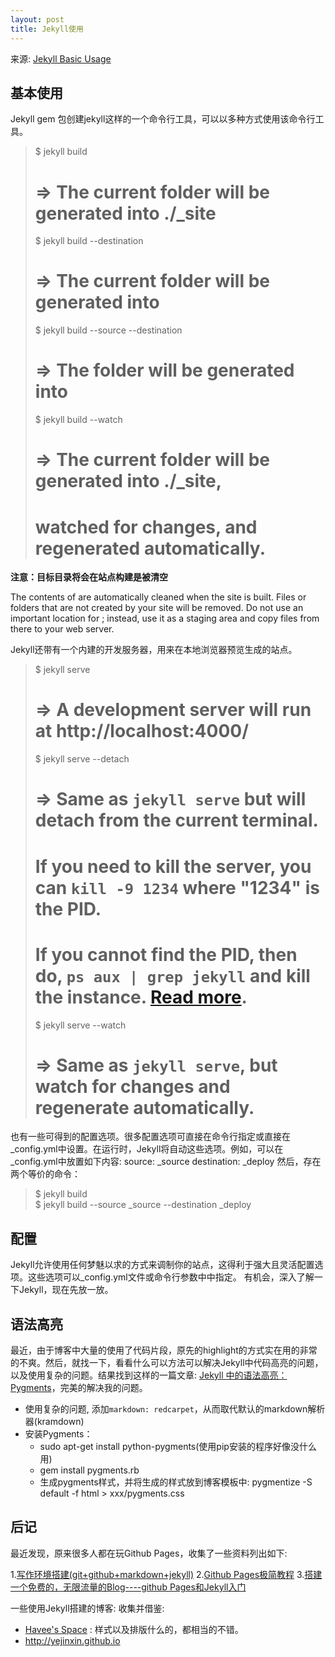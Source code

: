 ```yaml
---
layout: post
title: Jekyll使用
---
```

来源: [Jekyll Basic Usage](http://jekyllrb.com/docs/usage/)

## 基本使用
Jekyll gem 包创建jekyll这样的一个命令行工具，可以以多种方式使用该命令行工具。 

> $ jekyll build  
> # => The current folder will be generated into ./_site
> 
> $ jekyll build --destination <destination>  
> # => The current folder will be generated into <destination>
> 
> $ jekyll build --source <source> --destination <destination>  
> # => The <source> folder will be generated into <destination>
> 
> $ jekyll build --watch  
> # => The current folder will be generated into ./_site,
> #    watched for changes, and regenerated automatically.

**注意：目标目录将会在站点构建是被清空**

The contents of <destination> are automatically cleaned when the site is built. Files or folders that are not created by your site will be removed. Do not use an important location for <destination>; instead, use it as a staging area and copy files from there to your web server.

Jekyll还带有一个内建的开发服务器，用来在本地浏览器预览生成的站点。

> $ jekyll serve  
> # => A development server will run at http://localhost:4000/
> 
> $ jekyll serve --detach  
> # => Same as `jekyll serve` but will detach from the current terminal.
> #    If you need to kill the server, you can `kill -9 1234` where "1234" is the PID.
> #    If you cannot find the PID, then do, `ps aux | grep jekyll` and kill the instance. [Read more](http://unixhelp.ed.ac.uk/shell/jobz5.html).
> 
> $ jekyll serve --watch  
> # => Same as `jekyll serve`, but watch for changes and regenerate automatically.

也有一些可得到的配置选项。很多配置选项可直接在命令行指定或直接在_config.yml中设置。在运行时，Jekyll将自动这些选项。例如，可以在_config.yml中放置如下内容:
source:      _source
destination: _deploy
然后，存在两个等价的命令：

> $ jekyll build  
> $ jekyll build --source _source --destination _deploy  

## 配置
Jekyll允许使用任何梦魅以求的方式来调制你的站点，这得利于强大且灵活配置选项。这些选项可以_config.yml文件或命令行参数中中指定。
有机会，深入了解一下Jekyll，现在先放一放。

## 语法高亮

最近，由于博客中大量的使用了代码片段，原先的highlight的方式实在用的非常的不爽。然后，就找一下，看看什么可以方法可以解决Jekyll中代码高亮的问题，以及使用复杂的问题。结果找到这样的一篇文章: [Jekyll 中的语法高亮：Pygments](http://havee.me/internet/2013-08/support-pygments-in-jekyll.html)，完美的解决我的问题。

* 使用复杂的问题, 添加`markdown: redcarpet`，从而取代默认的markdown解析器(kramdown)
* 安装Pygments：
  - sudo apt-get install python-pygments(使用pip安装的程序好像没什么用)
  - gem install pygments.rb
  - 生成pygments样式，并将生成的样式放到博客模板中:  pygmentize -S default -f html > xxx/pygments.css

## 后记
最近发现，原来很多人都在玩Github Pages，收集了一些资料列出如下:

1.[写作环境搭建(git+github+markdown+jekyll)](http://site.douban.com/196781/widget/notes/12161495/note/264946576/)
2.[Github Pages极简教程](http://yanping.me/cn/blog/2012/03/18/github-pages-step-by-step/)
3.[搭建一个免费的，无限流量的Blog----github Pages和Jekyll入门](http://www.ruanyifeng.com/blog/2012/08/blogging_with_jekyll.html)

一些使用Jekyll搭建的博客: 收集并借鉴: 

*  [Havee's Space](http://havee.me) : 样式以及排版什么的，都相当的不错。
*  http://yejinxin.github.io

